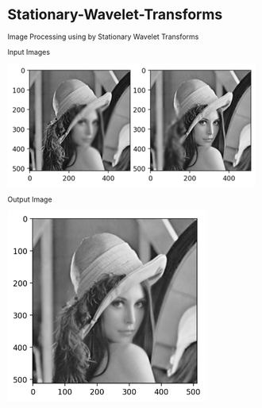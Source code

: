 # Stationary-Wavelet-Transforms
Image Processing using by Stationary Wavelet Transforms

Input Images

<img width="500" alt="portfolio_view" src="https://github.com/kenankamil/Stationary-Wavelet-Transforms/blob/main/input.png">

Output Image

<img width="400" alt="portfolio_view" src="https://github.com/kenankamil/Stationary-Wavelet-Transforms/blob/main/output.png">
